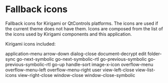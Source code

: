 Fallback icons
==============

Fallback icons for Kirigami or QtControls platforms. The icons are used if
the current theme does not have them. Icons are composed from the list of the 
icons used by Kirigami components and this application.

Kirigami icons included:

application-menu
arrow-down
dialog-close
document-decrypt
edit
folder-sync
go-next-symbolic
go-next-symbolic-rtl
go-previous-symbolic
go-previous-symbolic-rtl
go-up
handle-sort
image-x-icon
overflow-menu
overflow-menu-left
overflow-menu-right
user
view-left-close
view-list-icons
view-right-close
window-close
window-close-symbolic
